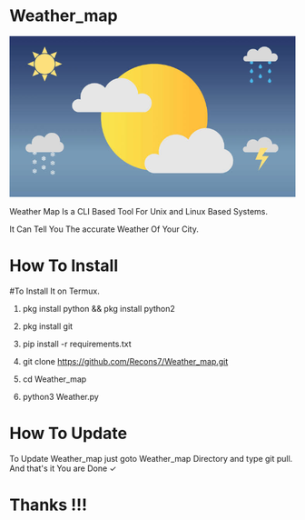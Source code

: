 # Weather_map

![](img.png)

Weather Map Is a CLI Based Tool For Unix and Linux Based Systems.

It Can Tell You The accurate Weather Of Your City.

# How To Install

   #To Install It on Termux.

1) pkg install python && pkg install python2

2) pkg install git

3) pip install -r requirements.txt

4) git clone https://github.com/Recons7/Weather_map.git

5) cd Weather_map

6) python3 Weather.py

# How To Update

To Update Weather_map just goto Weather_map Directory and type git pull. And that's it You are Done ✓

# Thanks !!!
